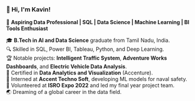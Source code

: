 ### 👋 Hi, I'm Kavin!  
🌟 **Aspiring Data Professional | SQL | Data Science | Machine Learning | BI Tools Enthusiast**  

🎓 **B.Tech in AI and Data Science** graduate from Tamil Nadu, India.  
🔍 Skilled in SQL, Power BI, Tableau, Python, and Deep Learning.  
🏆 Notable projects: **Intelligent Traffic System**, **Adventure Works Dashboards**, and **Electric Vehicle Data Analysis**.  
📜 Certified in **Data Analytics and Visualization** (Accenture).  
🚀 Interned at **Accent Techno Soft**, developing ML models for naval safety.  
🎤 Volunteered at **ISRO Expo 2022** and led my final year project team.  
🌏 Dreaming of a global career in the data field.  
<!---
kavinsrinivasan12/kavinsrinivasan12 is a ✨ special ✨ repository because its `README.md` (this file) appears on your GitHub profile.
You can click the Preview link to take a look at your changes.
--->
